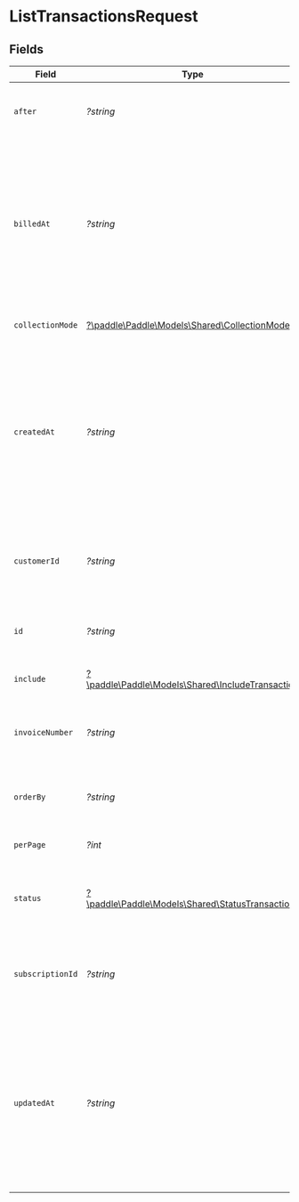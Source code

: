 # ListTransactionsRequest


## Fields

| Field                                                                                                                                                                                                                                                                                                    | Type                                                                                                                                                                                                                                                                                                     | Required                                                                                                                                                                                                                                                                                                 | Description                                                                                                                                                                                                                                                                                              | Example                                                                                                                                                                                                                                                                                                  |
| -------------------------------------------------------------------------------------------------------------------------------------------------------------------------------------------------------------------------------------------------------------------------------------------------------- | -------------------------------------------------------------------------------------------------------------------------------------------------------------------------------------------------------------------------------------------------------------------------------------------------------- | -------------------------------------------------------------------------------------------------------------------------------------------------------------------------------------------------------------------------------------------------------------------------------------------------------- | -------------------------------------------------------------------------------------------------------------------------------------------------------------------------------------------------------------------------------------------------------------------------------------------------------- | -------------------------------------------------------------------------------------------------------------------------------------------------------------------------------------------------------------------------------------------------------------------------------------------------------- |
| `after`                                                                                                                                                                                                                                                                                                  | *?string*                                                                                                                                                                                                                                                                                                | :heavy_minus_sign:                                                                                                                                                                                                                                                                                       | Return entities after the specified cursor. Used for working through paginated results.                                                                                                                                                                                                                  |                                                                                                                                                                                                                                                                                                          |
| `billedAt`                                                                                                                                                                                                                                                                                               | *?string*                                                                                                                                                                                                                                                                                                | :heavy_minus_sign:                                                                                                                                                                                                                                                                                       | Return entities billed at a specific time. Pass an RFC 3339 datetime string, or use `[LT]` (less than), `[LTE]` (less than or equal to), `[GT]` (greater than), or `[GTE]` (greater than or equal to) operators. For example, `billed_at=2023-04-18T17:03:26` or `billed_at[LT]=2023-04-18T17:03:26`.    | 2023-04-18T17:03:26                                                                                                                                                                                                                                                                                      |
| `collectionMode`                                                                                                                                                                                                                                                                                         | [?\paddle\Paddle\Models\Shared\CollectionMode](../../models/shared/CollectionMode.md)                                                                                                                                                                                                                    | :heavy_minus_sign:                                                                                                                                                                                                                                                                                       | Return entities that match the specified collection mode.                                                                                                                                                                                                                                                |                                                                                                                                                                                                                                                                                                          |
| `createdAt`                                                                                                                                                                                                                                                                                              | *?string*                                                                                                                                                                                                                                                                                                | :heavy_minus_sign:                                                                                                                                                                                                                                                                                       | Return entities created at a specific time. Pass an RFC 3339 datetime string, or use `[LT]` (less than), `[LTE]` (less than or equal to), `[GT]` (greater than), or `[GTE]` (greater than or equal to) operators. For example, `created_at=2023-04-18T17:03:26` or `created_at[LT]=2023-04-18T17:03:26`. | 2023-04-18T17:03:26                                                                                                                                                                                                                                                                                      |
| `customerId`                                                                                                                                                                                                                                                                                             | *?string*                                                                                                                                                                                                                                                                                                | :heavy_minus_sign:                                                                                                                                                                                                                                                                                       | Return entities related to the specified customer. Use a comma separated list to specify multiple customer IDs.                                                                                                                                                                                          | ctm_01gt25aq4b2zcfw12szwtjrbdt                                                                                                                                                                                                                                                                           |
| `id`                                                                                                                                                                                                                                                                                                     | *?string*                                                                                                                                                                                                                                                                                                | :heavy_minus_sign:                                                                                                                                                                                                                                                                                       | Return only the IDs specified. Use a comma separated list to get multiple entities.                                                                                                                                                                                                                      |                                                                                                                                                                                                                                                                                                          |
| `include`                                                                                                                                                                                                                                                                                                | [?\paddle\Paddle\Models\Shared\IncludeTransaction](../../models/shared/IncludeTransaction.md)                                                                                                                                                                                                            | :heavy_minus_sign:                                                                                                                                                                                                                                                                                       | Include related entities in the response.                                                                                                                                                                                                                                                                |                                                                                                                                                                                                                                                                                                          |
| `invoiceNumber`                                                                                                                                                                                                                                                                                          | *?string*                                                                                                                                                                                                                                                                                                | :heavy_minus_sign:                                                                                                                                                                                                                                                                                       | Return entities that match the invoice number. Use a comma separated list to specify multiple invoice numbers.                                                                                                                                                                                           | ABC-12345                                                                                                                                                                                                                                                                                                |
| `orderBy`                                                                                                                                                                                                                                                                                                | *?string*                                                                                                                                                                                                                                                                                                | :heavy_minus_sign:                                                                                                                                                                                                                                                                                       | Order returned entities by the specified field and direction (`[ASC]` or `[DESC]`).                                                                                                                                                                                                                      |                                                                                                                                                                                                                                                                                                          |
| `perPage`                                                                                                                                                                                                                                                                                                | *?int*                                                                                                                                                                                                                                                                                                   | :heavy_minus_sign:                                                                                                                                                                                                                                                                                       | Set how many entities are returned per page.                                                                                                                                                                                                                                                             |                                                                                                                                                                                                                                                                                                          |
| `status`                                                                                                                                                                                                                                                                                                 | [?\paddle\Paddle\Models\Shared\StatusTransaction](../../models/shared/StatusTransaction.md)                                                                                                                                                                                                              | :heavy_minus_sign:                                                                                                                                                                                                                                                                                       | Return entities that match the specified status. Use a comma separated list to specify multiple status values.                                                                                                                                                                                           |                                                                                                                                                                                                                                                                                                          |
| `subscriptionId`                                                                                                                                                                                                                                                                                         | *?string*                                                                                                                                                                                                                                                                                                | :heavy_minus_sign:                                                                                                                                                                                                                                                                                       | Return entities related to the specified subscription. Use a comma separated list to specify multiple subscription IDs.                                                                                                                                                                                  | sub_01gvne45dvdhg5gdxrz6hh511r                                                                                                                                                                                                                                                                           |
| `updatedAt`                                                                                                                                                                                                                                                                                              | *?string*                                                                                                                                                                                                                                                                                                | :heavy_minus_sign:                                                                                                                                                                                                                                                                                       | Return entities updated at a specific time. Pass an RFC 3339 datetime string, or use `[LT]` (less than), `[LTE]` (less than or equal to), `[GT]` (greater than), or `[GTE]` (greater than or equal to) operators. For example, `updated_at=2023-04-18T17:03:26` or `updated_at[LT]=2023-04-18T17:03:26`. | 2023-04-18T17:03:26                                                                                                                                                                                                                                                                                      |